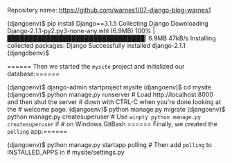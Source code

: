 Repository name: https://github.com/warnes1/07-django-blog-warnes1

(djangoenv)$ pip install Django==3.1.5
  Collecting Django
    Downloading Django-2.1.1-py2.py3-none-any.whl (6.9MB)
      100% |████████████████████████████████| 6.9MB 47kB/s
  Installing collected packages: Django
  Successfully installed django-2.1.1
(djangobenv)$

====== Then we started the `mysite` project and initialized our database:======

(djangoenv)$ django-admin startproject mysite
(djangoenv)$ cd mysite
(djangoenv)$ python manage.py runserver        # Load http://localhost:8000 and then shut the server
                                               # down with CTRL-C when you're done looking at the
                                               # welcome page.
(djangoenv)$ python manage.py migrate
(djangoenv)$ python manage.py createsuperuser  # Use `winpty python manage.py createsuperuser` if
                                               # on Windows GitBash
====== Finally, we created the `polling` app.======


(djangoenv)$ python manage.py startapp polling # Then add `polling` to INSTALLED_APPS in
                                               # mysite/settings.py
